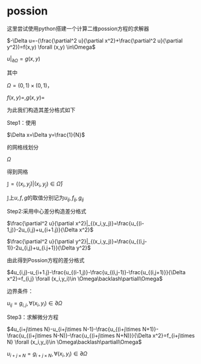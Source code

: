# possion
这里尝试使用python搭建一个计算二维possion方程的求解器

$-\Delta u=-(\frac{\partial^2 u}{\partial x^2}+\frac{\partial^2 u}{\partial y^2})=f(x,y) \forall (x,y) \in\Omega$

$u|_{\partial\Omega}=g(x,y)$

其中

$\Omega =(0,1)\times(0,1)$，

$f(x,y)=,g(x,y)=$

为此我们构造其差分格式如下

Step1：使用

$\Delta x=\Delta y=\frac{1}{N}$

的网格线划分

$\Omega$

得到网格

$\mathbb{J}=\{(x_i,y_j)|(x_i,y_j)\in\bar{\Omega}\}$

$\mathbb{J}$上$u,f,g$的取值分别记为$u_{ij},f_{ij},g_{ij}$

Step2:采用中心差分构造差分格式

$\frac{\partial^2 u}{\partial x^2}|_{(x_i,y_j)}=\frac{u_{(i-1,j)}-2u_{i,j}+u_{i+1.j}}{\Delta x^2}$
    
$\frac{\partial^2 u}{\partial y^2}|_{(x_i,y_j)}=\frac{u_{(i,j-1)}-2u_{i,j}+u_{i.j+1}}{\Delta y^2}$
    
由此得到Possion方程的差分格式

$4u_{i,j}-u_{i+1.j}-\frac{u_{(i-1,j)}-\frac{u_{(i,j-1)}-\frac{u_{(i,j+1)}}{\Delta x^2}=f_{i,j} \forall (x_i,y_i)\in \Omega\backlash\partiall\Omega$
    
边界条件：

$u_{ij}=g_{i,j},\forall (x_i,y_i)\in \partial\Omega$

Step3：求解微分方程     

$4u_{i+j\times N}-u_{i+j\times N-1}-\frac{u_{(i+j\times N+1)}-\frac{u_{(i+j\times N-N)}-\frac{u_{(i+j\times N+N)}}{\Delta x^2}=f_{i+j\times N} \forall (x_i,y_i)\in \Omega\backlash\partiall\Omega$
    
$u_{i+j\times N}=g_{i+j\times N},\forall (x_i,y_i)\in \partial\Omega$
